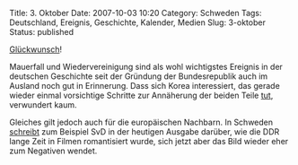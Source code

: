 Title: 3. Oktober
Date: 2007-10-03 10:20
Category: Schweden
Tags: Deutschland, Ereignis, Geschichte, Kalender, Medien
Slug: 3-oktober
Status: published

[Glückwunsch](http://de.wikipedia.org/wiki/Deutsche_Wiedervereinigung)!

Mauerfall und Wiedervereinigung sind als wohl wichtigstes Ereignis in
der deutschen Geschichte seit der Gründung der Bundesrepublik auch im
Ausland noch gut in Erinnerung. Dass sich Korea interessiert, das gerade
wieder einmal vorsichtige Schritte zur Annäherung der beiden Teile
[tut](http://www.svd.se/dynamiskt/utrikes/did_17206043.asp), verwundert
kaum.

Gleiches gilt jedoch auch für die europäischen Nachbarn. In Schweden
[schreibt](http://www.svd.se/dynamiskt/utrikes/did_17206483.asp) zum
Beispiel SvD in der heutigen Ausgabe darüber, wie die DDR lange Zeit in
Filmen romantisiert wurde, sich jetzt aber das Bild wieder eher zum
Negativen wendet.

